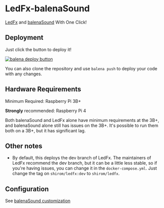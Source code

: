 # LedFx-balenaSound
[LedFx](https://github.com/LedFx/LedFx) and [balenaSound](https://github.com/balenalabs/balena-sound) With One Click!

## Deployment

Just click the button to deploy it!

[![balena deploy button](https://www.balena.io/deploy.svg)](https://dashboard.balena-cloud.com/deploy?repoUrl=https://github.com/ShiromMakkad/LedFx-balenaSound)

You can also clone the repository and use `balena push` to deploy your code with any changes. 

## Hardware Requirements

Minimum Required: Raspberry Pi 3B+

**Strongly** recommended: Raspberry Pi 4

Both balenaSound and LedFx alone have minimum requirements at the 3B+, and balenaSound alone still has issues on the 3B+. It's possible to run them both on a 3B+, but it has significant lag. 

## Other notes

- By default, this deploys the dev branch of LedFx. The maintainers of LedFx recommend the dev branch, but it can be a little less stable, so if you're having issues, you can change it in the `docker-compose.yml`. Just change the tag on `shirom/ledfx:dev` to `shirom/ledfx`.

## Configuration

See [balenaSound customization](https://sound.balenalabs.io/docs/customization)
